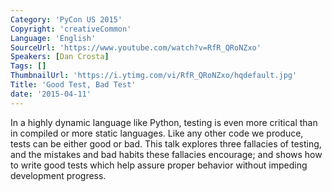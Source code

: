 ```yaml
---
Category: 'PyCon US 2015'
Copyright: 'creativeCommon'
Language: 'English'
SourceUrl: 'https://www.youtube.com/watch?v=RfR_QRoNZxo'
Speakers: [Dan Crosta]
Tags: []
ThumbnailUrl: 'https://i.ytimg.com/vi/RfR_QRoNZxo/hqdefault.jpg'
Title: 'Good Test, Bad Test'
date: '2015-04-11'
---
```

In a highly dynamic language like Python, testing is even more critical than in compiled or more static languages. Like any other code we produce, tests can be either good or bad. This talk explores three fallacies of testing, and the mistakes and bad habits these fallacies encourage; and shows how to write good tests which help assure proper behavior without impeding development progress.

